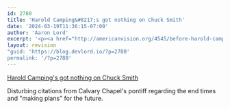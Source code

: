 ```yaml
---
id: 2780
title: 'Harold Camping&#8217;s got nothing on Chuck Smith'
date: '2024-03-19T11:36:15-07:00'
author: 'Aaron Lord'
excerpt: '<p><a href="http://americanvision.org/4545/before-harold-camping-there-was-chuck-smith/" title="Harold Camping''s got nothing on Chuck Smith">Harold Camping''s got nothing on Chuck Smith</a></p><p>Disturbing citations from Calvary Chapel''s pontiff regarding the end times and "making plans" for the future.</p>'
layout: revision
"guid: 'https://blog.devlord.io/?p=2780'
permalink: '/?p=2780'
---
```


<p><a href="http://americanvision.org/4545/before-harold-camping-there-was-chuck-smith/" title="Harold Camping's got nothing on Chuck Smith">Harold Camping's got nothing on Chuck Smith</a></p><p>Disturbing citations from Calvary Chapel's pontiff regarding the end times and "making plans" for the future.</p>